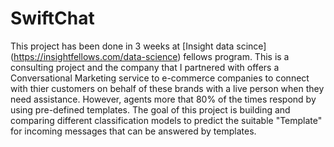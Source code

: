 # SwiftChat

This project has been done in 3 weeks at [Insight data scince] (https://insightfellows.com/data-science) fellows program. This is a consulting project and the company that I partnered with offers a Conversational Marketing service to e-commerce companies to connect with thier customers on behalf of these brands with a live person when they need assistance. However, agents more that 80% of the times respond by using pre-defined templates. The goal of this project is building and comparing different classification models to predict the suitable "Template" for incoming messages that can be answered by templates.
